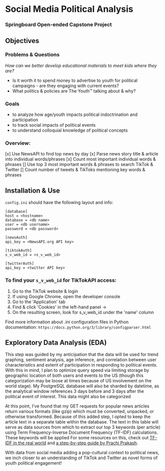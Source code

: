 # Social Media Political Analysis
### Springboard Open-ended Capstone Project

## Objectives
### Problems & Questions
_How can we better develop educational materials to meet kids where they are?_
- Is it worth it to spend money to advertise to youth for political campaigns - are they engaging with current events?
- What politics & policies are The Youth™ talking about & why?

### Goals
- to analyze how age/youth impacts political indoctrination and participation
- to track social impacts of political events
- to understand colloquial knowledge of political concepts

### Overview:
[x] Use NewsAPI to find top news by day
[x] Parse news story title & article into individual words/phrases
[x] Count most important individual words & phrases
[] Use top 3 most important words & phrases to search TikTok & Twitter
[] Count number of tweets & TikToks mentioning key words & phrases

## Installation & Use
`config.ini` should have the following layout and info:

  ```
  [database]
  host = <hostname>
  database = <db name>
  user = <db username>
  password = <db password>
  
[newsAuth]
  api_key = <NewsAPI.org API key>
  
[tiktokAuth]
  s_v_web_id = <s_v_web_id>
  
[twitterAuth]
  api_key = <twitter API key>
  ```

### To find your `s_v_web_id` for TikTokAPI access:
1. Go to the TikTok website & login
2. If using Google Chrome, open the developer console 
3. Go to the 'Application' tab 
4. Find & click 'Cookies' in the left-hand panel → 
5. On the resulting screen, look for s_v_web_id under the 'name' column

Find more information about .ini configuration files in Python documentation: `https://docs.python.org/3/library/configparser.html`

## Exploratory Data Analysis (EDA)

This step was guided by my anticipation that the data will be used for trend graphing, sentiment analysis, age inference, and correlation between user characteristics and extent of participation in responding to political events. With this in mind, I plan to optimize query speed via limiting storage by geographic location of both users and events to the US (though this categorization may be loose at times because of US involvement on the world stage). My PostgreSQL database will also be sharded by datetime, as the analytical window references 3 days before and 3 days after the political event of interest. This data might also be categorized 

At this point, I've found that my GET requests for popular news articles return various formats (like gzip) which must be converted, unpacked, or otherwise transformed. Because of this added step, I opted to keep the article text in a separate table within the database. The text in this table will serve as data sources from which to extract our top 3 keywords (per article) using Term Frequency-Inverse Document Frequency (TF-IDF) calculations. These keywords will be applied For some resources on this, check out
[TF-IDF in the real world](https://towardsdatascience.com/tf-idf-for-document-ranking-from-scratch-in-python-on-real-world-dataset-796d339a4089) and [a step-by-step guide by Prachi Prakash](https://www.analyticsvidhya.com/blog/2020/11/words-that-matter-a-simple-guide-to-keyword-extraction-in-python/).

With data from social media adding a pop-cultural context to political news, we inch closer to an understanding of TikTok and Twitter as novel forms of youth political engagement!

